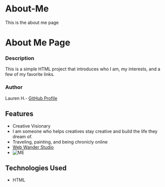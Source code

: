 # About-Me
This is the about me page
# About Me Page

### Description
This is a simple HTML project that introduces who I am, my interests, and a few of my favorite links.

### Author
Lauren H.- [GitHub Profile](https://github.com/LaurennHaliburton)

## Features
- Creative Visionary
- I am someone who helps creatives stay creative and build the life they dream of. 
- Traveling, painting, and being chronicly online
- [Web Wander Studio](www.webwanderstudio.com)
- ![ME](DSC_3623.JPG)

## Technologies Used
- HTML
